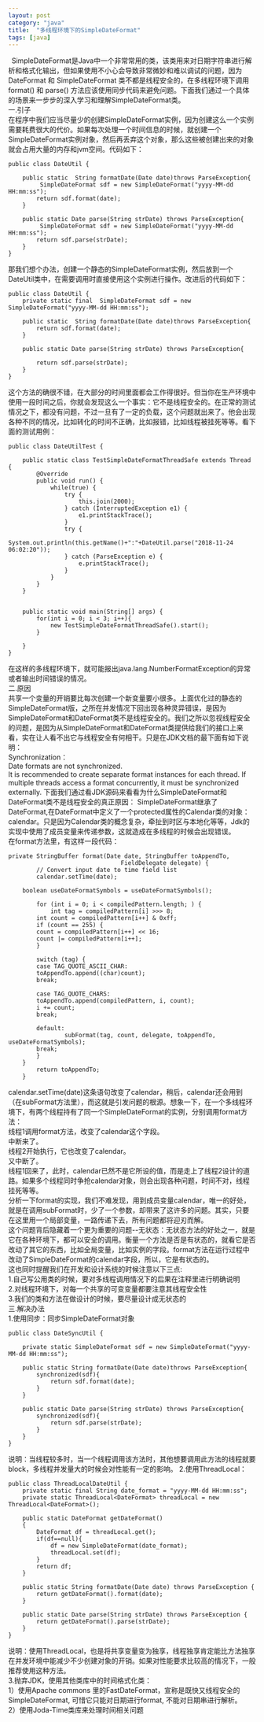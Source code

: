 ```yaml
---
layout: post
category: "java"
title:  "多线程环境下的SimpleDateFormat"
tags: [java]
---
```


&#8194;SimpleDateFormat是Java中一个非常常用的类，该类用来对日期字符串进行解析和格式化输出，但如果使用不小心会导致非常微妙和难以调试的问题，因为 DateFormat 和 SimpleDateFormat 类不都是线程安全的，在多线程环境下调用 format() 和 parse() 方法应该使用同步代码来避免问题。下面我们通过一个具体的场景来一步步的深入学习和理解SimpleDateFormat类。  
一.引子  
在程序中我们应当尽量少的创建SimpleDateFormat实例，因为创建这么一个实例需要耗费很大的代价。如果每次处理一个时间信息的时候，就创建一个SimpleDateFormat实例对象，然后再丢弃这个对象，那么这些被创建出来的对象就会占用大量的内存和jvm空间。代码如下：

```
public class DateUtil {
    
    public static  String formatDate(Date date)throws ParseException{
         SimpleDateFormat sdf = new SimpleDateFormat("yyyy-MM-dd HH:mm:ss");
        return sdf.format(date);
    }
    
    public static Date parse(String strDate) throws ParseException{
         SimpleDateFormat sdf = new SimpleDateFormat("yyyy-MM-dd HH:mm:ss");
        return sdf.parse(strDate);
    }
}

```
那我们想个办法，创建一个静态的SimpleDateFormat实例，然后放到一个DateUtil类中，在需要调用时直接使用这个实例进行操作。改进后的代码如下：

```
public class DateUtil {
    private static final  SimpleDateFormat sdf = new SimpleDateFormat("yyyy-MM-dd HH:mm:ss");
    
    public static  String formatDate(Date date)throws ParseException{
        return sdf.format(date);
    }
    
    public static Date parse(String strDate) throws ParseException{

        return sdf.parse(strDate);
    }
}

```
这个方法的确很不错，在大部分的时间里面都会工作得很好。但当你在生产环境中使用一段时间之后，你就会发现这么一个事实：它不是线程安全的。在正常的测试情况之下，都没有问题，不过一旦有了一定的负载，这个问题就出来了。他会出现各种不同的情况，比如转化的时间不正确，比如报错，比如线程被挂死等等。看下面的测试用例：

```
public class DateUtilTest {
    
    public static class TestSimpleDateFormatThreadSafe extends Thread {
        @Override
        public void run() {
            while(true) {
                try {
                    this.join(2000);
                } catch (InterruptedException e1) {
                    e1.printStackTrace();
                }
                try {
                    System.out.println(this.getName()+":"+DateUtil.parse("2018-11-24 06:02:20"));
                } catch (ParseException e) {
                    e.printStackTrace();
                }
            }
        }    
    }
    
    
    public static void main(String[] args) {
        for(int i = 0; i < 3; i++){
            new TestSimpleDateFormatThreadSafe().start();
        }
            
    }
}
```
在这样的多线程环境下，就可能报出java.lang.NumberFormatException的异常或者输出时间错误的情况。  
二.原因  
共享一个变量的开销要比每次创建一个新变量要小很多。上面优化过的静态的SimpleDateFormat版，之所在并发情况下回出现各种灵异错误，是因为SimpleDateFormat和DateFormat类不是线程安全的。我们之所以忽视线程安全的问题，是因为从SimpleDateFormat和DateFormat类提供给我们的接口上来看，实在让人看不出它与线程安全有何相干。只是在JDK文档的最下面有如下说明：  
Synchronization：  
    Date formats are not synchronized.  
    It is recommended to create separate format instances for each thread.
    If multiple threads access a format concurrently, it must be synchronized externally.
下面我们通过看JDK源码来看看为什么SimpleDateFormat和DateFormat类不是线程安全的真正原因： 
    SimpleDateFormat继承了DateFormat,在DateFormat中定义了一个protected属性的Calendar类的对象：calendar。只是因为Calendar类的概念复杂，牵扯到时区与本地化等等，Jdk的实现中使用了成员变量来传递参数，这就造成在多线程的时候会出现错误。  
在format方法里，有这样一段代码：

```
private StringBuffer format(Date date, StringBuffer toAppendTo,
                                FieldDelegate delegate) {
        // Convert input date to time field list
        calendar.setTime(date);

    boolean useDateFormatSymbols = useDateFormatSymbols();

        for (int i = 0; i < compiledPattern.length; ) {
            int tag = compiledPattern[i] >>> 8;
        int count = compiledPattern[i++] & 0xff;
        if (count == 255) {
        count = compiledPattern[i++] << 16;
        count |= compiledPattern[i++];
        }

        switch (tag) {
        case TAG_QUOTE_ASCII_CHAR:
        toAppendTo.append((char)count);
        break;

        case TAG_QUOTE_CHARS:
        toAppendTo.append(compiledPattern, i, count);
        i += count;
        break;

        default:
                subFormat(tag, count, delegate, toAppendTo, useDateFormatSymbols);
        break;
        }
    }
        return toAppendTo;
    }
```
calendar.setTime(date)这条语句改变了calendar，稍后，calendar还会用到（在subFormat方法里），而这就是引发问题的根源。想象一下，在一个多线程环境下，有两个线程持有了同一个SimpleDateFormat的实例，分别调用format方法：  
    线程1调用format方法，改变了calendar这个字段。  
    中断来了。  
    线程2开始执行，它也改变了calendar。  
    又中断了。  
    线程1回来了，此时，calendar已然不是它所设的值，而是走上了线程2设计的道路。如果多个线程同时争抢calendar对象，则会出现各种问题，时间不对，线程挂死等等。  
    分析一下format的实现，我们不难发现，用到成员变量calendar，唯一的好处，就是在调用subFormat时，少了一个参数，却带来了这许多的问题。其实，只要在这里用一个局部变量，一路传递下去，所有问题都将迎刃而解。  
这个问题背后隐藏着一个更为重要的问题--无状态：无状态方法的好处之一，就是它在各种环境下，都可以安全的调用。衡量一个方法是否是有状态的，就看它是否改动了其它的东西，比如全局变量，比如实例的字段。format方法在运行过程中改动了SimpleDateFormat的calendar字段，所以，它是有状态的。  
    这也同时提醒我们在开发和设计系统的时候注意以下三点:  
1.自己写公用类的时候，要对多线程调用情况下的后果在注释里进行明确说明  
2.对线程环境下，对每一个共享的可变变量都要注意其线程安全性  
3.我们的类和方法在做设计的时候，要尽量设计成无状态的   
三.解决办法  
1.使用同步：同步SimpleDateFormat对象

```
public class DateSyncUtil {

    private static SimpleDateFormat sdf = new SimpleDateFormat("yyyy-MM-dd HH:mm:ss");
      
    public static String formatDate(Date date)throws ParseException{
        synchronized(sdf){
            return sdf.format(date);
        }  
    }
    
    public static Date parse(String strDate) throws ParseException{
        synchronized(sdf){
            return sdf.parse(strDate);
        }
    } 
}
```
说明：当线程较多时，当一个线程调用该方法时，其他想要调用此方法的线程就要block，多线程并发量大的时候会对性能有一定的影响。
2.使用ThreadLocal：

```
public class ThreadLocalDateUtil {
    private static final String date_format = "yyyy-MM-dd HH:mm:ss";
    private static ThreadLocal<DateFormat> threadLocal = new ThreadLocal<DateFormat>(); 
 
    public static DateFormat getDateFormat()   
    {  
        DateFormat df = threadLocal.get();  
        if(df==null){  
            df = new SimpleDateFormat(date_format);  
            threadLocal.set(df);  
        }  
        return df;  
    }  

    public static String formatDate(Date date) throws ParseException {
        return getDateFormat().format(date);
    }

    public static Date parse(String strDate) throws ParseException {
        return getDateFormat().parse(strDate);
    }   
}
```
说明：使用ThreadLocal，也是将共享变量变为独享，线程独享肯定能比方法独享在并发环境中能减少不少创建对象的开销。如果对性能要求比较高的情况下，一般推荐使用这种方法。  
3.抛弃JDK，使用其他类库中的时间格式化类：  
1）使用Apache commons 里的FastDateFormat，宣称是既快又线程安全的SimpleDateFormat, 可惜它只能对日期进行format, 不能对日期串进行解析。  
2）使用Joda-Time类库来处理时间相关问题
